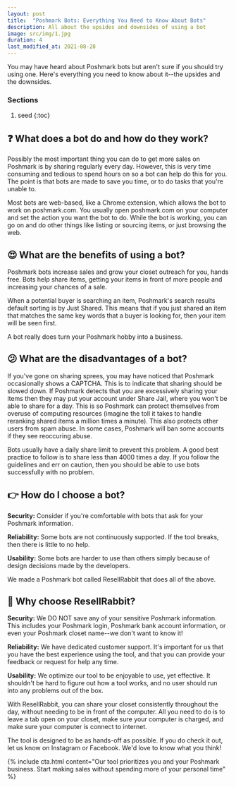 ```yaml
---
layout: post
title:  "Poshmark Bots: Everything You Need to Know About Bots"
description: All about the upsides and downsides of using a bot
image: src/img/1.jpg
duration: 4
last_modified_at: 2021-08-28
---
```


You may have heard about Poshmark bots but aren't sure if you should try using one. Here's everything you need to know about it--the upsides and the downsides.

### Sections
1. seed
{:toc}

## ❓ What does a bot do and how do they work?

Possibly the most important thing you can do to get more sales on Poshmark is by sharing regularly every day. However, this is very time consuming and tedious to spend hours on so a bot can help do this for you. The point is that bots are made to save you time, or to do tasks that you're unable to.

Most bots are web-based, like a Chrome extension, which allows the bot to work on poshmark.com. You usually open poshmark.com on your computer and set the action you want the bot to do. While the bot is working, you can go on and do other things like listing or sourcing items, or just browsing the web.

## 😍 What are the benefits of using a bot?

Poshmark bots increase sales and grow your closet outreach for you, hands free. Bots help share items, getting your items in front of more people and increasing your chances of a sale. 

When a potential buyer is searching an item, Poshmark's search results default sorting is by Just Shared. This means that if you just shared an item that matches the same key words that a buyer is looking for, then your item will be seen first. 

A bot really does turn your Poshmark hobby into a business.

## 😕 What are the disadvantages of a bot?

If you've gone on sharing sprees, you may have noticed that Poshmark occasionally shows a CAPTCHA. This is to indicate that sharing should be slowed down. If Poshmark detects that you are excessively sharing your items then they may put your account under Share Jail, where you won't be able to share for a day. This is so Poshmark can protect themselves from overuse of computing resources (imagine the toll it takes to handle reranking shared items a million times a minute). This also protects other users from spam abuse. In some cases, Poshmark will ban some accounts if they see reoccuring abuse.

Bots usually have a daily share limit to prevent this problem. A good best practice to follow is to share less than 4000 times a day. If you follow the guidelines and err on caution, then you should be able to use bots successfully with no problem.

## 👉 How do I choose a bot?

**Security:** Consider if you're comfortable with bots that ask for your Poshmark information. 

**Reliability:** Some bots are not continuously supported. If the tool breaks, then there is little to no help.

**Usability:** Some bots are harder to use than others simply because of design decisions made by the developers.

We made a Poshmark bot called ResellRabbit that does all of the above.

## 🐰 Why choose ResellRabbit?

**Security:** We DO NOT save any of your sensitive Poshmark information. This includes your Poshmark login, Poshmark bank account information, or even your Poshmark closet name--we don't want to know it!

**Reliability:** We have dedicated customer support. It's important for us that you have the best experience using the tool, and that you can provide your feedback or request for help any time.

**Usability:** We optimize our tool to be enjoyable to use, yet effective. It shouldn't be hard to figure out how a tool works, and no user should run into any problems out of the box.

With ResellRabbit, you can share your closet consistently throughout the day, without needing to be in front of the computer. All you need to do is to leave a tab open on your closet, make sure your computer is charged, and make sure your computer is connect to internet.

The tool is designed to be as hands-off as possible. If you do check it out, let us know on Instagram or Facebook. We'd love to know what you think!

{% include cta.html content="Our tool prioritizes you and your Poshmark business. Start making sales without spending more of your personal time" %}








